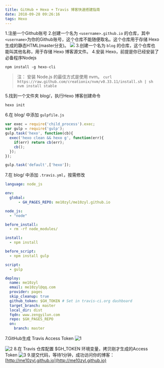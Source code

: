 ```yaml
---
title: GitHub + Hexo + Travis 博客快速搭建指南
date: 2018-09-28 09:26:16
tags: Hexo
---
```

1.注册一个Github账号
2.创建一个名为 `<username>.github.io` 的仓库，其中`<username>`为你的Github账号，这个仓库不能随便取名。这个仓库用于存储 Hexo 生成的静态HTML(master分支)。
![](/images/hexo/20180928094051867.png)
3.创建一个名为 `blog` 的仓库，这个仓库也能叫其他名称，用于存储 Hexo 博客源文件。
4.安装 Hexo，前提是你已经安装了必备程序Nodejs
    
    npm install -g hexo-cli
    

> 注： 安装 Node.js 的最佳方式是使用 nvm。
    ```
    curl https://raw.github.com/creationix/nvm/v0.33.11/install.sh | sh
    nvm install stable
    ```
    
5.找到一个文件夹 blog/，执行Hexo 博客创建命令
```
hexo init
```
6.在 blog/ 中添加 `gulpfile.js`
```javascript
var exec = require('child_process').exec;
var gulp = require('gulp');
gulp.task('hexo', function(cb){
  exec('hexo clean && hexo g', function(err){
	if(err) return cb(err);
	cb();
  });	
});

gulp.task('default',['hexo']);
```
7.在 blog/ 中添加 `.travis.yml`，按需修改
```yml
language: node_js

env:
  global:
      - GH_PAGES_REPO: me10zyl/me10zyl.github.io

node_js:
  - "node"

before_install:
  - rm -rf node_modules/

install:
  - npm install

before_script:
  - npm install gulp

script:
  - gulp

deploy:
  name: me10zyl
  email: me10zyl@qq.com
  provider: pages
  skip_cleanup: true
  github_token: $GH_TOKEN # Set in travis-ci.org dashboard
  target_branch: master
  local_dir: dist
  fqdn: www.zengyilun.com
  repo: $GH_PAGES_REPO
  on:
    branch: master
```
7.GitHub生成 Travis Access Token
![1](/images/hexo/20180928113319644.png)
 
![2](/images/hexo/20180928113400040.png)
8.在 Travis 仓库配置 $GH_TOKEN 环境变量，拷贝刚才生成的Access Token
![3](/images/hexo/20180928113446154.png)
9.提交代码，等待1分钟，成功访问你的博客： [http://me10zyl.github.io](http://me10zyl.github.io)

